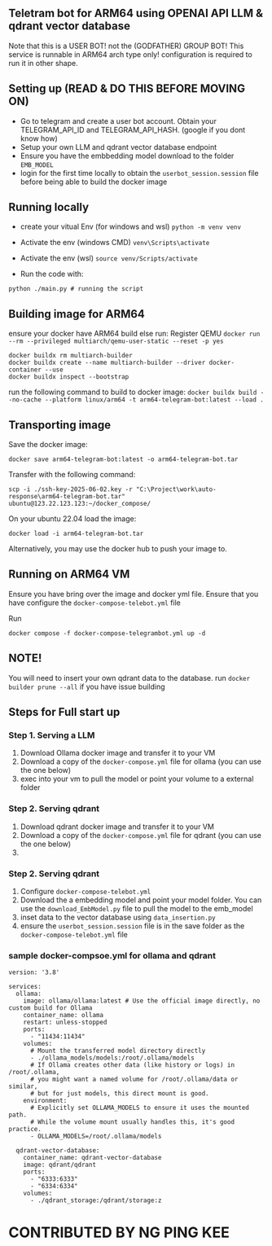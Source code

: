 ## Teletram bot for ARM64 using OPENAI API LLM & qdrant vector database
Note that this is a USER BOT! not the (GODFATHER) GROUP BOT! 
This service is runnable in ARM64 arch type only! configuration is required to run it in other shape.

## Setting up (READ & DO THIS BEFORE MOVING ON)
- Go to telegram and create a user bot account. Obtain your TELEGRAM_API_ID and TELEGRAM_API_HASH. (google if you dont know how)
- Setup your own LLM and qdrant vector database endpoint
- Ensure you have the embbedding model download to the folder `EMB_MODEL`
- login for the first time locally to obtain the `userbot_session.session` file before being able to build the docker image

## Running locally
- create your vitual Env (for windows and wsl)
`python -m venv venv`

- Activate the env (windows CMD)
`venv\Scripts\activate`

- Activate the env (wsl)
`source venv/Scripts/activate`

- Run the code with:
```
python ./main.py # running the script
```

## Building image for ARM64
ensure your docker have ARM64 build else run:
Register QEMU `docker run --rm --privileged multiarch/qemu-user-static --reset -p yes` 
```
docker buildx rm multiarch-builder
docker buildx create --name multiarch-builder --driver docker-container --use
docker buildx inspect --bootstrap
```

run the following command to build to docker image:
`docker buildx build --no-cache --platform linux/arm64 -t arm64-telegram-bot:latest --load .`


## Transporting image

Save the docker image:
```
docker save arm64-telegram-bot:latest -o arm64-telegram-bot.tar
```

Transfer with the following command:
```
scp -i ./ssh-key-2025-06-02.key -r "C:\Project\work\auto-response\arm64-telegram-bot.tar" ubuntu@123.22.123.123:~/docker_compose/
```

On your ubuntu 22.04 load the image:
```
docker load -i arm64-telegram-bot.tar
```

Alternatively, you may use the docker hub to push your image to.

## Running on ARM64 VM

Ensure you have bring over the image and docker yml file.
Ensure that you have configure the `docker-compose-telebot.yml` file 

Run
```
docker compose -f docker-compose-telegrambot.yml up -d
```


## NOTE!

You will need to insert your own qdrant data to the database.
run `docker builder prune --all` if you have issue building

## Steps for Full start up

### Step 1. Serving a LLM
1. Download Ollama docker image and transfer it to your VM
2. Download a copy of the `docker-compose.yml` file for ollama (you can use the one below)
3. exec into your vm to pull the model or point your volume to a external folder

### Step 2. Serving qdrant
1. Download qdrant docker image and transfer it to your VM
2. Download a copy of the `docker-compose.yml` file for qdrant (you can use the one below)
4. 

### Step 2. Serving qdrant
1. Configure `docker-compose-telebot.yml`
2. Download the a embedding model and point your model folder. You can use the `download_EmbModel.py` file to pull the model to the emb_model
3. inset data to the vector database using `data_insertion.py`
4. ensure the `userbot_session.session` file is in the save folder as the `docker-compose-telebot.yml` file
   
### sample docker-compsoe.yml for ollama and qdrant
```
version: '3.8'

services:
  ollama:
    image: ollama/ollama:latest # Use the official image directly, no custom build for Ollama
    container_name: ollama
    restart: unless-stopped
    ports:
      - "11434:11434"
    volumes:
      # Mount the transferred model directory directly
      - ./ollama_models/models:/root/.ollama/models
      # If Ollama creates other data (like history or logs) in /root/.ollama,
      # you might want a named volume for /root/.ollama/data or similar,
      # but for just models, this direct mount is good.
    environment:
      # Explicitly set OLLAMA_MODELS to ensure it uses the mounted path.
      # While the volume mount usually handles this, it's good practice.
      - OLLAMA_MODELS=/root/.ollama/models
    
  qdrant-vector-database:
    container_name: qdrant-vector-database
    image: qdrant/qdrant
    ports:
      - "6333:6333"
      - "6334:6334"
    volumes:
      - ./qdrant_storage:/qdrant/storage:z

```


# CONTRIBUTED BY NG PING KEE